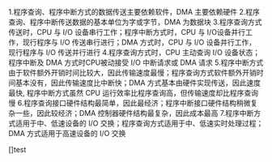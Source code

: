 1.程序查询、程序中断方式的数据传送主要依赖软件，DMA 主要依赖硬件
2.程序查询、程序中断传送数据的基本单位为字或字节，DMA 为数据块
3.程序查询方式传送时，CPU 与 I/O 设备串行工作；程序中断方式时，CPU 与 I/O设备并行工作，现行程序与 I/O 传送串行进行；DMA 方式时，CPU 与 I/O 设备并行工作， 现行程序与 I/O 传送并行进行
4.程序查询方式时，CPU 主动查询 I/O 设备状态；程序中断及 DMA 方式时CPU被动接受 I/O 中断请求或 DMA 请求
5.程序中断方式由于软件额外开销时间比较大，因此传输速度最慢；程序查询方式软件额外开销时间基本没有，因此传输速度比中断快；DMA 方式基本由硬件实现传送，因此速度最快, 程序中断方式虽然 CPU 运行效率比程序查询高，但传输速度却比程序查询慢
6.程序查询接口硬件结构最简单，因此最经济；程序中断接口硬件结构稍微复杂一些，因此较经济；DMA 控制器硬件结构最复杂，因此成本最高
7.程序中断方式适用于中、低速设备的 I/O 交换；程序查询方式适用于中、低速实时处理过程；DMA 方式适用于高速设备的 I/O 交换

[]test
